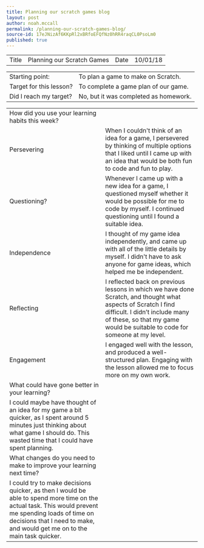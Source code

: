```yaml
---
title: Planning our scratch games blog
layout: post
author: noah.mccall
permalink: /planning-our-scratch-games-blog/
source-id: 17eJNizAf6KKpRl2xBRfoEFQfNz0hRR4raqCL0PsoLm0
published: true
---
```

<table>
  <tr>
    <td>Title</td>
    <td>Planning our Scratch Games</td>
    <td>Date</td>
    <td>10/01/18</td>
  </tr>
</table>


<table>
  <tr>
    <td>Starting point:</td>
    <td>To plan a game to make on Scratch.</td>
  </tr>
  <tr>
    <td>Target for this lesson?</td>
    <td>To complete a game plan of our game.</td>
  </tr>
  <tr>
    <td>Did I reach my target? </td>
    <td>No, but it was completed as homework.</td>
  </tr>
</table>


<table>
  <tr>
    <td>How did you use your learning habits this week?</td>
    <td></td>
  </tr>
  <tr>
    <td>Persevering</td>
    <td>When I couldn't think of an idea for a game, I persevered by thinking of multiple options that I liked until I came up with an idea that would be both fun to code and fun to play. </td>
  </tr>
  <tr>
    <td>Questioning?</td>
    <td>Whenever I came up with a new idea for a game, I questioned myself whether it would be possible for me to code by myself. I continued questioning until I found a suitable idea.</td>
  </tr>
  <tr>
    <td>Independence</td>
    <td>I thought of my game idea independently, and came up with all of the little details by myself. I didn't have to ask anyone for game ideas, which helped me be independent.</td>
  </tr>
  <tr>
    <td>Reflecting</td>
    <td>I reflected back on previous lessons in which we have done Scratch, and thought what aspects of Scratch I find difficult. I didn’t include many of these, so that my game would be suitable to code for someone at my level.</td>
  </tr>
  <tr>
    <td>Engagement</td>
    <td>I engaged well with the lesson, and produced a well-structured plan. Engaging with the lesson allowed me to focus more on my own work.</td>
  </tr>
  <tr>
    <td>What could have gone better in your learning?</td>
    <td></td>
  </tr>
  <tr>
    <td>I could maybe have thought of an idea for my game a bit quicker, as I spent around 5 minutes just thinking about what game I should do. This wasted time that I could have spent planning.</td>
    <td></td>
  </tr>
  <tr>
    <td>What changes do you need to make to improve your learning next time?</td>
    <td></td>
  </tr>
  <tr>
    <td>I could try to make decisions quicker, as then I would be able to spend more time on the actual task. This would prevent me spending loads of time on decisions that I need to make, and would get me on to the main task quicker.</td>
    <td></td>
  </tr>
</table>


